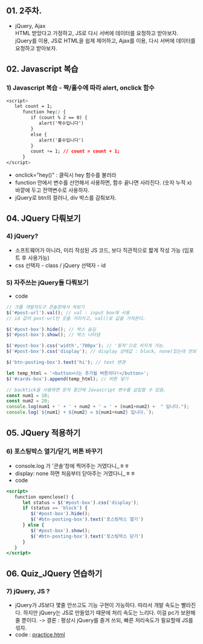 ## 01. 2주차.
- jQuery, Ajax
<br> HTML 받았다고 가정하고, JS로 다시 서버에 데이터를 요청하고 받아보자.
<br> jQuery를 이용, JS로 HTML을 쉽제 제어하고, Ajax를 이용, 다시 서버에 데이터를 요청하고 받아보자.

## 02. Javascript 복습
### 1) Javascript 복습 - 짝/홀수에 따라 alert, onclick 함수
```css
<script>
   let count = 1;
      function hey() {
         if (count % 2 == 0) {
            alert('짝수입니다')
         }
         else {
            alert('홀수입니다')
         }
         count += 1; // count = count + 1;
      }
</script>
 ```
- onclick="hey()" : 클릭시 hey 함수를 불러라
- function 안에서 변수를 선언해서 사용하면, 함수 끝나면 사라진다. (숫자 누적 x)
<br> 바깥에 두고 전역변수로 사용하자.
- jQuery로 btn의 컬러나, div 박스를 감춰보자.

## 04. JQuery 다뤄보기
### 4) jQuery?
 - 소프트웨어가 아니라, 미리 작성된 JS 코드, 보다 직관적으로 짧게 작성 가능 (임포트 후 사용가능)
 - css 선택자 - class / jQuery 선택자 - id
 
### 5) 자주쓰는 jQuery들 다뤄보기
- code
```jsx
// 크롬 개발자도구 콘솔창에서 쳐보기
$('#post-url').val(); // val : input box에 사용
// id 값이 post-url인 곳을 가리키고, val()로 값을 가져온다.

$('#post-box').hide(); // 박스 숨김
$('#post-box').show(); // 박스 나타냄

$('#post-box').css('width','700px'); // '동적'으로 커지게 가능.
$('#post-box').css('display'); // display 상태값 : block, none(있는데 안보임)

$('btn-posting-box').text('hi'); // text 변경

let temp_html = '<button>나는 추가될 버튼이다!</button>';
$('#cards-box').append(temp_html); // 버튼 넣기

// backtick을 사용하면 문자 중간에 Javascript 변수를 삽입할 수 있음.
const num1 = 10;
const num2 = 20;
console.log(num1 + ' + ' + num2 + ' = ' + (num1+num2) +  " 입니다.");
console.log(`${num1} + ${num2} = ${num1+num2} 입니다.`);
```

## 05. JQuery 적용하기
### 6) 포스팅박스 열기/닫기, 버튼 바꾸기
- console.log 가 '콘솔'창에 찍어주는 거였다니,,ㅎㅎ
- display: none 하면 처음부터 닫아주는 거였다니,,ㅎㅎ
- code
```jsx
<script>
   function openclose() {
      let status = $('#post-box').css('display');
      if (status == 'block') {
         $('#post-box').hide();
         $('#btn-posting-box').text('포스팅박스 열기')
      } else {
         $('#post-box').show();
         $('#btn-posting-box').text('포스팅박스 닫기')
      }
   }
</script>
```

## 06. Quiz_JQuery 연습하기
### 7) jQuery, JS ?
- jQuery가 JS보다 몇줄 안쓰고도 기능 구현이 가능하다. 따라서 개발 속도는 빨라진다. 하지만 jQuery는 JS로 만들었기 때문에 처리 속도는 느리다. 이걸 pc가 보완해줄 뿐이다.
-> 결론 : 평상시 jQuery를 즐겨 쓰되, 빠른 처리속도가 필요할때 JS를 섞자.
- code : [practice.html](https://github.com/2nchanter/SCC_Beginner_class/blob/main/frontend_prac/practice.html)
